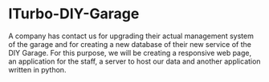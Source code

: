 # ITurbo-DIY-Garage



A company has contact us for upgrading their actual management system of the garage and for creating a new database of their new service of the DIY Garage.  For this purpose, we will be creating a responsive web page, an application for the staff, a server to host our data and another application written in python. 
